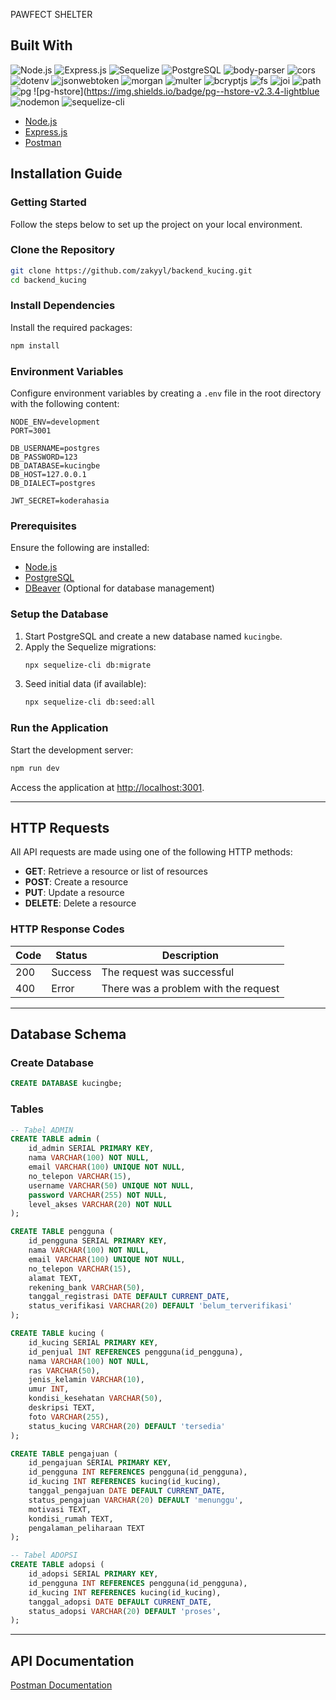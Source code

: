 PAWFECT SHELTER

## Built With

![Node.js](https://img.shields.io/badge/Node.js-v18.16.0-green?logo=node.js) ![Express.js](https://img.shields.io/badge/Express.js-v4.21.1-lightgrey?logo=express) ![Sequelize](https://img.shields.io/badge/Sequelize-v6.37.5-blue?logo=sequelize)
![PostgreSQL](https://img.shields.io/badge/PostgreSQL-v14.0-blue?logo=postgresql)
![body-parser](https://img.shields.io/badge/body--parser-v1.20.3-yellowgreen) ![cors](https://img.shields.io/badge/cors-v2.8.5-yellowgreen) ![dotenv](https://img.shields.io/badge/dotenv-v16.4.7-lightblue) ![jsonwebtoken](https://img.shields.io/badge/jsonwebtoken-v9.0.2-orange) ![morgan](https://img.shields.io/badge/morgan-v1.10.0-lightgrey) ![multer](https://img.shields.io/badge/multer-v1.4.5--lts.1-brightgreen)
![bcryptjs](https://img.shields.io/badge/bcryptjs-v2.4.3-green) ![fs](https://img.shields.io/badge/fs-native-red) ![joi](https://img.shields.io/badge/joi-v17.13.3-purple) ![path](https://img.shields.io/badge/path-native-red) ![pg](https://img.shields.io/badge/pg-v8.13.1-blue) ![pg-hstore](https://img.shields.io/badge/pg--hstore-v2.3.4-lightblue
![nodemon](https://img.shields.io/badge/nodemon-v3.1.7-brightgreen?logo=nodemon) ![sequelize-cli](https://img.shields.io/badge/sequelize--cli-v6.6.2-blue)
- [Node.js](https://nodejs.org/)
- [Express.js](https://expressjs.com/)
- [Postman](https://www.postman.com/)

## Installation Guide

### Getting Started

Follow the steps below to set up the project on your local environment.

### Clone the Repository

```bash
git clone https://github.com/zakyyl/backend_kucing.git
cd backend_kucing
```

### Install Dependencies

Install the required packages:

```bash
npm install
```

### Environment Variables

Configure environment variables by creating a `.env` file in the root directory with the following content:

```env
NODE_ENV=development
PORT=3001

DB_USERNAME=postgres
DB_PASSWORD=123
DB_DATABASE=kucingbe
DB_HOST=127.0.0.1
DB_DIALECT=postgres

JWT_SECRET=koderahasia
```

### Prerequisites

Ensure the following are installed:

- [Node.js](https://nodejs.org/)
- [PostgreSQL](https://www.postgresql.org/)
- [DBeaver](https://dbeaver.io/) (Optional for database management)

### Setup the Database

1. Start PostgreSQL and create a new database named `kucingbe`.
2. Apply the Sequelize migrations:
   ```bash
   npx sequelize-cli db:migrate
   ```
3. Seed initial data (if available):
   ```bash
   npx sequelize-cli db:seed:all
   ```

### Run the Application

Start the development server:

```bash
npm run dev
```

Access the application at [http://localhost:3001](http://localhost:3001).

---

## HTTP Requests

All API requests are made using one of the following HTTP methods:

- **GET**: Retrieve a resource or list of resources
- **POST**: Create a resource
- **PUT**: Update a resource
- **DELETE**: Delete a resource

### HTTP Response Codes

| Code | Status  | Description                          |
| ---- | ------- | ------------------------------------ |
| 200  | Success | The request was successful           |
| 400  | Error   | There was a problem with the request |

---

## Database Schema

### Create Database

```sql
CREATE DATABASE kucingbe;
```

### Tables

```sql
-- Tabel ADMIN
CREATE TABLE admin (
    id_admin SERIAL PRIMARY KEY,
    nama VARCHAR(100) NOT NULL,
    email VARCHAR(100) UNIQUE NOT NULL,
    no_telepon VARCHAR(15),
    username VARCHAR(50) UNIQUE NOT NULL,
    password VARCHAR(255) NOT NULL,
    level_akses VARCHAR(20) NOT NULL
);
```

```sql
CREATE TABLE pengguna (
    id_pengguna SERIAL PRIMARY KEY,
    nama VARCHAR(100) NOT NULL,
    email VARCHAR(100) UNIQUE NOT NULL,
    no_telepon VARCHAR(15),
    alamat TEXT,
    rekening_bank VARCHAR(50),
    tanggal_registrasi DATE DEFAULT CURRENT_DATE,
    status_verifikasi VARCHAR(20) DEFAULT 'belum_terverifikasi'
);
``` 

```sql
CREATE TABLE kucing (
    id_kucing SERIAL PRIMARY KEY,
    id_penjual INT REFERENCES pengguna(id_pengguna),
    nama VARCHAR(100) NOT NULL,
    ras VARCHAR(50),
    jenis_kelamin VARCHAR(10),
    umur INT,
    kondisi_kesehatan VARCHAR(50),
    deskripsi TEXT,
    foto VARCHAR(255),
    status_kucing VARCHAR(20) DEFAULT 'tersedia'
);
```


```sql
CREATE TABLE pengajuan (
    id_pengajuan SERIAL PRIMARY KEY,
    id_pengguna INT REFERENCES pengguna(id_pengguna),
    id_kucing INT REFERENCES kucing(id_kucing),
    tanggal_pengajuan DATE DEFAULT CURRENT_DATE,
    status_pengajuan VARCHAR(20) DEFAULT 'menunggu',
    motivasi TEXT,
    kondisi_rumah TEXT,
    pengalaman_peliharaan TEXT
);
```

```sql
-- Tabel ADOPSI
CREATE TABLE adopsi (
    id_adopsi SERIAL PRIMARY KEY,
    id_pengguna INT REFERENCES pengguna(id_pengguna),
    id_kucing INT REFERENCES kucing(id_kucing),
    tanggal_adopsi DATE DEFAULT CURRENT_DATE,
    status_adopsi VARCHAR(20) DEFAULT 'proses',
);
```
---

## API Documentation

[Postman Documentation]([https://documenter.getpostman.com/view/39892424/2sAYHwH4HE](https://documenter.getpostman.com/view/32330223/2sAYHxojQv))
